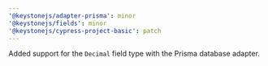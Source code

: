 ```yaml
---
'@keystonejs/adapter-prisma': minor
'@keystonejs/fields': minor
'@keystonejs/cypress-project-basic': patch
---
```


Added support for the `Decimal` field type with the Prisma database adapter.
